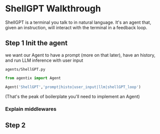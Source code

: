 # ShellGPT Walkthrough

ShellGPT is a terminal you talk to in natural language. It's an agent that, given an instruction, will interact with the terminal in a feedback loop.

## Step 1 Init the agent

we want our Agent to have a prompt (more on that later), have an history, and run LLM inference with user input

`agents/ShellGPT.py`
```python
from agentix import Agent

Agent('ShellGPT','prompt|histo|user_input|llm|shellGPT_loop')
```

(That's the peak of boilerplate you'll need to implement an Agent)


### Explain middlewares
## Step 2 